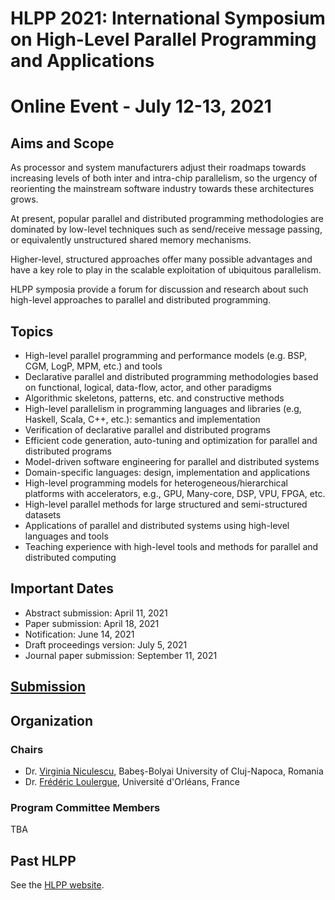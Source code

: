 # HLPP 2021: International Symposium on High-Level Parallel Programming and Applications
# Online Event - July 12-13, 2021

## Aims and Scope

As processor and system manufacturers adjust their roadmaps towards increasing levels of both inter and intra-chip parallelism, so the urgency of reorienting the mainstream software industry towards these architectures grows.

At present, popular parallel and distributed programming methodologies are dominated by low-level techniques such as send/receive message passing, or equivalently unstructured shared memory mechanisms.

Higher-level, structured approaches offer many possible advantages and have a key role to play in the scalable exploitation of ubiquitous parallelism.

HLPP symposia provide a forum for discussion and research about such high-level approaches to parallel and distributed programming.

## Topics

- High-level parallel programming and performance models (e.g. BSP, CGM, LogP, MPM, etc.) and tools
- Declarative parallel and distributed programming methodologies based on functional, logical, data-flow, actor, and other paradigms
- Algorithmic skeletons, patterns, etc. and constructive methods
- High-level parallelism in programming languages and libraries (e.g, Haskell, Scala, C++, etc.): semantics and implementation
- Verification of declarative parallel and distributed programs
- Efficient code generation, auto-tuning and optimization for parallel and distributed programs
- Model-driven software engineering for parallel and distributed systems
- Domain-specific languages: design, implementation and applications
- High-level programming models for heterogeneous/hierarchical platforms with accelerators, e.g., GPU, Many-core, DSP, VPU, FPGA, etc.
- High-level parallel methods for large structured and semi-structured datasets
- Applications of parallel and distributed systems using high-level languages and tools
- Teaching experience with high-level tools and methods for parallel and distributed computing

## Important Dates

- Abstract submission: April 11, 2021
- Paper submission: April 18, 2021
- Notification: June 14, 2021
- Draft proceedings version: July 5, 2021
- Journal paper submission: September 11, 2021

## [Submission](submission.md)

## Organization

### Chairs

- Dr. [Virginia Niculescu](https://www.cs.ubbcluj.ro/~vniculescu/), Babeş-Bolyai University of Cluj-Napoca, Romania
- Dr. [Frédéric Loulergue](https://frederic.loulergue.eu), Université d'Orléans, France

### Program Committee Members

TBA

## Past HLPP 

See the [HLPP website](https://hlpp.eu).
